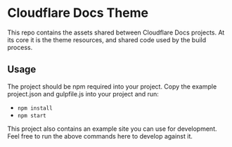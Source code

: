 # Cloudflare Docs Theme

This repo contains the assets shared between Cloudflare Docs projects.
At its core it is the theme resources, and shared code used by the build process.

## Usage

The project should be npm required into your project. Copy the example project.json and
gulpfile.js into your project and run:

- `npm install`
- `npm start`

This project also contains an example site you can use for development. Feel free to run
the above commands here to develop against it.
